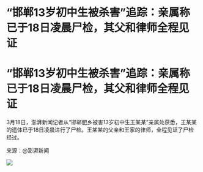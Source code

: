 # “邯郸13岁初中生被杀害”追踪：亲属称已于18日凌晨尸检，其父和律师全程见证

# “邯郸13岁初中生被杀害”追踪：亲属称已于18日凌晨尸检，其父和律师全程见证

3月18日，澎湃新闻记者从“邯郸肥乡被害13岁初中生王某某”亲属处获悉，王某某的遗体已于18日凌晨进行了尸检。王某某的父亲和王家的律师，全程见证了尸检经过。

来源：@澎湃新闻

![](https://inews.gtimg.com/om_bt/OEAs8Bo8z_Wt6_jdzoPT2jikYLfD6pZ4lCWC5wiQNIQUcAA/1000)

